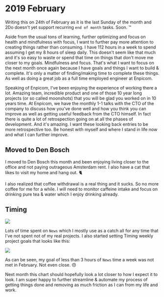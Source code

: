 # 2019 February

Writing this on 24th of February as it is the last Sunday of the month and 2Do doesn't yet support recurring `end of month` tasks. Soon. ™️

Aside from the usual tons of learning, further optimizing and focus on health and mindfulness with focus, I want to further pay more attention to creating things rather than consuming. I have 112 hours in a week to spend assuming I get my 8 hours of sleep daily. This doesn't seem like that much and it's so easy to waste or spend that time on things that don't move me closer to my goals. Mindfulness and focus. That's what I want to focus on the next month once again because I have goals and things I want to build & complete. It's only a matter of finding/making time to complete these things. As well as doing a great job as a full time employed engineer at Enpicom.

Speaking of Enpicom, I've been enjoying the experience of working there a lot. Amazing team, incredible product and one of those 10 year long projects (or so called moonshots) that you will be glad you worked on in 10 years time. At Enpicom, we have the monthly 1-1 talks with the CTO of the company to discuss how you've done well and how you think you can improve as well as getting useful feedback from the CTO himself. In fact there is quite a lot of retrospection going on at all the phases of development. And it's amazing. I want these looking back entries to be more retrospective too. Be honest with myself and where I stand in life now and what I can further improve.

## Moved to Den Bosch

I moved to Den Bosch this month and been enjoying living closer to the office and not paying outrageous Amsterdam rent. I also have a cat that likes to visit my home and hang out. 🐈

I also realized that coffee withdrawal is a real thing and it sucks. So no more coffee for me for a while. I will need to monitor caffeine intake and focus on drinking pure tea & water which I enjoy drinking already.

## Timing

![](https://i.imgur.com/YWZc91l.png)

Lots of time spent on `News` which I mostly use as a catch all for any time that I've not spent not of my real projects. I also started setting Timing weekly project goals that looks like this:

![](https://i.imgur.com/Yoe40nK.png)

As can be seen, my goal of less than 3 hours of `News` time a week was not met in February. Not even close. 😞

Next month this chart should hopefully look a lot closer to how I expect it to look. I am super happy to further streamline & automate my process of getting things done and removing as much friction as I can from my life and work.

